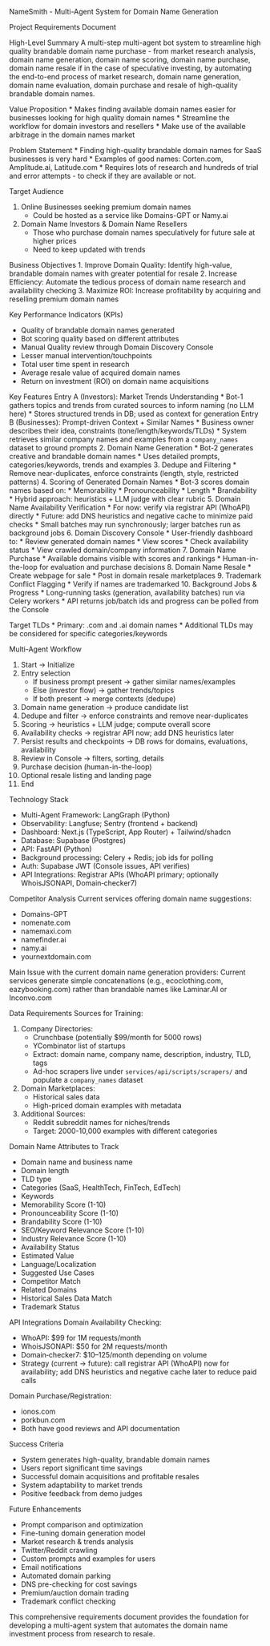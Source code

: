 NameSmith - Multi-Agent System for Domain Name Generation

Project Requirements Document

High-Level Summary
A multi-step multi-agent bot system to streamline high quality brandable domain name purchase - from market research analysis, domain name generation, domain name scoring, domain name purchase, domain name resale if in the case of speculative investing, by automating the end-to-end process of market research, domain name generation, domain name evaluation, domain purchase and resale of high-quality brandable domain names.

Value Proposition
    * Makes finding available domain names easier for businesses looking for high quality domain names
    * Streamline the workflow for domain investors and resellers
    * Make use of the available arbitrage in the domain names market

Problem Statement
    * Finding high-quality brandable domain names for SaaS businesses is very hard
    * Examples of good names: Corten.com, Amplitude.ai, Latitude.com
    * Requires lots of research and hundreds of trial and error attempts - to check if they are available or not.

Target Audience
1. Online Businesses seeking premium domain names
    * Could be hosted as a service like Domains-GPT or Namy.ai
2. Domain Name Investors & Domain Name Resellers
    * Those who purchase domain names speculatively for future sale at higher prices
    * Need to keep updated with trends


Business Objectives
    1. Improve Domain Quality: Identify high-value, brandable domain names with greater potential for resale
    2. Increase Efficiency: Automate the tedious process of domain name research and availability checking
    3. Maximize ROI: Increase profitability by acquiring and reselling premium domain names

Key Performance Indicators (KPIs)
* Quality of brandable domain names generated
* Bot scoring quality based on different attributes
* Manual Quality review through Domain Discovery Console
* Lesser manual intervention/touchpoints
* Total user time spent in research
* Average resale value of acquired domain names
* Return on investment (ROI) on domain name acquisitions

Key Features
Entry A (Investors): Market Trends Understanding
    * Bot-1 gathers topics and trends from curated sources to inform naming (no LLM here)
    * Stores structured trends in DB; used as context for generation
Entry B (Businesses): Prompt-driven Context + Similar Names
    * Business owner describes their idea, constraints (tone/length/keywords/TLDs)
    * System retrieves similar company names and examples from a `company_names` dataset to ground prompts
2. Domain Name Generation
    * Bot-2 generates creative and brandable domain names
    * Uses detailed prompts, categories/keywords, trends and examples
3. Dedupe and Filtering
    * Remove near-duplicates, enforce constraints (length, style, restricted patterns)
4. Scoring of Generated Domain Names
    * Bot-3 scores domain names based on:
        * Memorability
        * Pronounceability
        * Length
        * Brandability
    * Hybrid approach: heuristics + LLM judge with clear rubric
5. Domain Name Availability Verification
    * For now: verify via registrar API (WhoAPI) directly
    * Future: add DNS heuristics and negative cache to minimize paid checks
    * Small batches may run synchronously; larger batches run as background jobs
6. Domain Discovery Console
    * User-friendly dashboard to:
        * Review generated domain names
        * View scores
        * Check availability status
        * View crawled domain/company information
7. Domain Name Purchase
    * Available domains visible with scores and rankings
    * Human-in-the-loop for evaluation and purchase decisions
8. Domain Name Resale
    * Create webpage for sale
    * Post in domain resale marketplaces
9. Trademark Conflict Flagging
    * Verify if names are trademarked
10. Background Jobs & Progress
    * Long-running tasks (generation, availability batches) run via Celery workers
    * API returns job/batch ids and progress can be polled from the Console

Target TLDs
    * Primary: .com and .ai domain names
    * Additional TLDs may be considered for specific categories/keywords

Multi-Agent Workflow
1. Start → Initialize
2. Entry selection
    * If business prompt present → gather similar names/examples
    * Else (investor flow) → gather trends/topics
    * If both present → merge contexts (dedupe)
3. Domain name generation → produce candidate list
4. Dedupe and filter → enforce constraints and remove near-duplicates
5. Scoring → heuristics + LLM judge; compute overall score
6. Availability checks → registrar API now; add DNS heuristics later
7. Persist results and checkpoints → DB rows for domains, evaluations, availability
8. Review in Console → filters, sorting, details
9. Purchase decision (human-in-the-loop)
10. Optional resale listing and landing page
11. End

Technology Stack
* Multi-Agent Framework: LangGraph (Python)
* Observability: Langfuse; Sentry (frontend + backend)
* Dashboard: Next.js (TypeScript, App Router) + Tailwind/shadcn
* Database: Supabase (Postgres)
* API: FastAPI (Python)
* Background processing: Celery + Redis; job ids for polling
* Auth: Supabase JWT (Console issues, API verifies)
* API Integrations: Registrar APIs (WhoAPI primary; optionally WhoisJSONAPI, Domain‑checker7)

Competitor Analysis
Current services offering domain name suggestions:
* Domains-GPT
* nomenate.com
* namemaxi.com
* namefinder.ai
* namy.ai
* yournextdomain.com

Main Issue with the current domain name generation providers: Current services generate simple concatenations (e.g., ecoclothing.com, eazybooking.com) rather than brandable names like Laminar.AI or Inconvo.com

Data Requirements
Sources for Training:
1. Company Directories:
    * Crunchbase (potentially $99/month for 5000 rows)
    * YCombinator list of startups
    * Extract: domain name, company name, description, industry, TLD, tags
    * Ad-hoc scrapers live under `services/api/scripts/scrapers/` and populate a `company_names` dataset
2. Domain Marketplaces:
    * Historical sales data
    * High-priced domain examples with metadata
3. Additional Sources:
    * Reddit subreddit names for niches/trends
    * Target: 2000-10,000 examples with different categories

Domain Name Attributes to Track
* Domain name and business name
* Domain length
* TLD type
* Categories (SaaS, HealthTech, FinTech, EdTech)
* Keywords
* Memorability Score (1-10)
* Pronounceability Score (1-10)
* Brandability Score (1-10)
* SEO/Keyword Relevance Score (1-10)
* Industry Relevance Score (1-10)
* Availability Status
* Estimated Value
* Language/Localization
* Suggested Use Cases
* Competitor Match
* Related Domains
* Historical Sales Data Match
* Trademark Status

API Integrations
Domain Availability Checking:
* WhoAPI: $99 for 1M requests/month
* WhoisJSONAPI: $50 for 2M requests/month
* Domain‑checker7: $10–125/month depending on volume
* Strategy (current → future): call registrar API (WhoAPI) now for availability; add DNS heuristics and negative cache later to reduce paid calls

Domain Purchase/Registration:
* ionos.com
* porkbun.com
* Both have good reviews and API documentation


Success Criteria
* System generates high-quality, brandable domain names
* Users report significant time savings
* Successful domain acquisitions and profitable resales
* System adaptability to market trends
* Positive feedback from demo judges

Future Enhancements
* Prompt comparison and optimization
* Fine-tuning domain generation model
* Market research & trends analysis
* Twitter/Reddit crawling
* Custom prompts and examples for users
* Email notifications
* Automated domain parking
* DNS pre-checking for cost savings
* Premium/auction domain trading
* Trademark conflict checking



This comprehensive requirements document provides the foundation for developing a multi-agent system that automates the domain name investment process from research to resale.

